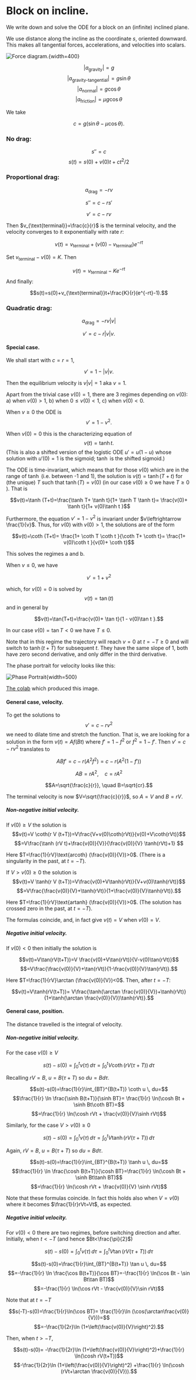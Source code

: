 # Block on incline.

We write down and solve the ODE for a block on an (infinite) inclined plane. 

We use distance along the incline as the coordinate $s$, 
oriented downward. This makes all tangential forces, 
accelerations, and velocities into scalars.

![Force diagram.](../img/ForceDiagram.jpg){width=400}



$$|a_{\text{gravity}}|=g$$
$$|a_{\text{gravity-tangential}}|=g \sin \theta$$
$$|a_{\text{normal}}|=g \cos \theta$$
$$|a_{\text{friction}}|= \mu g \cos \theta$$

We take  

$$c=g (\sin \theta-\mu\cos \theta).$$

### No drag:

$$s''=c$$
$$s(t)=s(0)+v(0)t+ct^2/2$$

### Proportional drag:

$$a_{\text{drag}}=-r v$$

$$s''=c-r s'$$

$$v'=c-rv$$

Then $v_{\text{terminal}}=\frac{c}{r}$ is the terminal velocity,
and the velocity converges to it exponentially with rate $r$:

$$v(t)=v_{\text{terminal}}+(v(0)-v_{\text{terminal}}) e^{-rt}$$

  Set $v_{\text{terminal}}-v(0)=K$. Then

$$v(t)=v_{\text{terminal}}-Ke^{-rt}$$
And finally:

$$s(t)=s(0)+v_{\text{terminal}}t+\frac{K}{r}(e^{-rt}-1).$$

    
     
### Quadratic drag:

$$a_{\text{drag}}=-r v |v|$$

$$v'=c-r|v| v.$$

#### Special case.

We shall start with $c=r=1$, 

$$v'=1-|v|v.$$

Then the equilibrium velocity is $v|v|=1$ aka $v=1$.

Apart from the trivial case $v(0)=1$, 
there are 3 regimes depending on $v(0)$:
     a) when $v(0)>1$, 
     b) when $0 \leq v(0)<1$,
     c) when $v(0)<0$.

When $v\geq 0$ the ODE is 
$$v'=1-v^2.$$

When  $v(0)=0$  this is the characterizing equation of 
$$v(t)=\tanh t.$$
(This is also a shifted version of the logistic ODE $u'=u(1-u)$ 
whose solution with $u'(0)=1$ is the sigmoid; 
$\tanh$ is the shifted sigmoid.)

The ODE is time-invariant, which means that for those $v(0)$
which are in the range of $\tanh$ (i.e. between -1 and 1), the solution is
$v(t)=\tanh (T+t)$ for (the unique) $T$ such that $\tanh(T)=v(0)$ 
(in our case $v(0)\geq 0$ we have $T\geq 0$ ). That is

$$v(t)=\tanh (T+t)=\frac{\tanh T+ \tanh t}{1+ \tanh T \tanh t}=
\frac{v(0)+ \tanh t}{1+ v(0)\tanh t }$$


Furthermore, the equation $v'=1-v^2$ is invariant under 
$v\leftrightarrow \frac{1}{v}$.
Thus, for $v(0)$ with $v(0)>1$, the solutions are of the form 

$$v(t)=\coth (T+t)=
\frac{1+ \coth T \coth t }{\coth T+ \coth t}=
\frac{1+ v(0)\coth t }{v(0)+ \coth t}$$

This solves the regimes a and b.

When $v\leq 0$, we have 

$$v'=1+v^2$$

which, for $v(0)=0$  is solved by 
$$v(t)=\tan(t)$$
and in general by

$$v(t)=\tan(T+t)=\frac{v(0)+ \tan t}{1 - v(0)\tan t }.$$

In our case $v(0)=\tan T<0$ we have $T\leq 0$.


Note that in this regime the trajectory will reach $v=0$ at $t=-T\geq 0$ 
and will switch to $\tanh(t+T)$ for subsequent $t$. 
They have the same slope of 1, both have zero second derivative, 
and only differ in the third derivative.

The phase portrait for velocity looks like this:

![Phase Portrait](../img/BlockPhasePortrait.png){width=500}

[The colab](https://colab.research.google.com/drive/1Ag4lDgYzqfQO5Px4chp2JgwMTXzyY-GD?usp=sharing)
which  produced this image.

#### General case, velocity. 
     
To get the solutions to 
$$v'=c-rv^2$$
 we need to dilate time and stretch the function.
That is, we are looking for a solution in the form $v(t)=Af(Bt)$ 
where $f'=1-f^2$ or $f^2=1-f'$.
Then $v'=c-rv^2$ translates to

$$ABf'=c-r(A^2f^2)=c-r(A^2(1-f'))$$

$$AB=rA^2, \quad c=rA^2$$

$$A=\sqrt{\frac{c}{r}}, \quad B=\sqrt{cr}.$$

The terminal velocity is now $V=\sqrt{\frac{c}{r}}$, so $A=V$ and $B=rV$. 

##### Non-negative initial velocity.

If $v(0)\geq V$ the solution is 
$$v(t)=V \coth(r V (t+T))=V\frac{V+v(0)\coth(rVt)}{v(0)+V\coth(rVt)}$$
$$=V\frac{\tanh (rV t)+\frac{v(0)}{V}}{\frac{v(0)}{V} \tanh(rVt)+1} $$

Here $T=\frac{1}{rV}\text{arcoth} (\frac{v(0)}{V})>0$.
(There is a singularity in the past, at $t=-T$). 


If $V>v(0)\geq 0$ the solution is 
$$v(t)=V \tanh(r V (t+T))=V\frac{v(0)+V\tanh(rVt)}{V+v(0)\tanh(rVt)}$$
$$=V\frac{\frac{v(0)}{V}+\tanh(rVt)}{1+\frac{v(0)}{V}\tanh(rVt)}.$$


Here $T=\frac{1}{rV}\text{artanh} (\frac{v(0)}{V})>0$.
(The solution has crossed zero in the past, at $t=-T$).

The formulas coincide, and, in fact give $v(t)=V$ when $v(0)=V$.

##### Negative initial velocity.


If $v(0)<0$ then initially the solution is

$$v(t)=V\tan(rV(t+T))=V \frac{v(0)+V\tan(rVt)}{V-v(0)\tan(rVt)}$$
$$=V\frac{\frac{v(0)}{V}+\tan(rVt)}{1-\frac{v(0)}{V}\tan(rVt)}.$$


Here $T=\frac{1}{rV}\arctan (\frac{v(0)}{V})<0$. Then, after $t=-T$:

$$v(t)=V\tanh(rV(t+T))=
V\frac{\tanh(\arctan \frac{v(0)}{V})+\tanh(rVt)}
{1+\tanh(\arctan \frac{v(0)}{V})\tanh(rVt)}.$$



#### General case, position.

The distance travelled is the integral of velocity. 

##### Non-negative initial velocity.

For the case $v(0) \geq V$

$$s(t)-s(0)=\int_0^t v(\tau) \, d\tau=\int_0^t V \coth(r V (\tau+T)) \, d\tau$$

Recalling $rV=B$, $u=B(\tau+T)$ so $du=Bd\tau$.

$$s(t)-s(0)=\frac{1}{r}\int_{BT}^{B(t+T)} \coth u \, du=$$
$$\frac{1}{r} \ln \frac{\sinh B(t+T)}{\sinh BT}=
\frac{1}{r} \ln(\cosh Bt + \sinh Bt\coth BT)=$$
$$=\frac{1}{r} \ln(\cosh rVt + \frac{v(0)}{V}\sinh rVt)$$


Similarly, for the case $V>v(0)\geq 0$

$$s(t)-s(0)=\int_0^t v(\tau) \, d\tau=\int_0^t V \tanh(r V (\tau+T)) \, d\tau$$

Again,  $rV=B$, $u=B(\tau+T)$ so $du=Bd\tau$.

$$s(t)-s(0)=\frac{1}{r}\int_{BT}^{B(t+T)} \tanh u \, du=$$
$$\frac{1}{r} \ln \frac{\cosh B(t+T)}{\cosh BT}=\frac{1}{r} \ln(\cosh Bt + \sinh Bt\tanh BT)$$
$$=\frac{1}{r} \ln(\cosh rVt + \frac{v(0)}{V} \sinh rVt)$$


Note that these formulas coincide. In fact this holds also when $V=v(0)$ where 
it becomes $\frac{1}{r}rVt=Vt$, as expected.

##### Negative initial velocity.

For $v(0)<0$ there are two regimes, 
before switching direction and after. Initially, when $t<-T$ 
(and hence $Bt<\frac{\pi}{2}$)

$$s(t)-s(0)=\int_0^t v(\tau) \, d\tau=\int_0^t V \tan(r V (\tau+T)) \, d\tau$$

$$s(t)-s(0)=\frac{1}{r}\int_{BT}^{B(t+T)} \tan u \, du=$$
$$=-\frac{1}{r} \ln \frac{\cos B(t+T)}{\cos BT}=-\frac{1}{r} \ln(\cos Bt - \sin Bt\tan BT)$$
$$=-\frac{1}{r} \ln(\cos rVt - \frac{v(0)}{V}\sin rVt)$$

Note that at $t=-T$

$$s(-T)-s(0)=\frac{1}{r}\ln(\cos BT)=
\frac{1}{r}\ln (\cos(\arctan\frac{v(0)}{V}))=$$
$$=-\frac{1}{2r}\ln (1+\left(\frac{v(0)}{V}\right)^2).$$

Then, when $t>-T$,

$$s(t)-s(0)=
-\frac{1}{2r}\ln (1+\left(\frac{v(0)}{V}\right)^2)+\frac{1}{r} \ln(\cosh rV(t+T))$$
$$-\frac{1}{2r}\ln (1+\left(\frac{v(0)}{V}\right)^2)
+\frac{1}{r} \ln(\cosh (rVt+\arctan \frac{v(0)}{V})).$$

